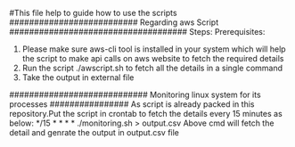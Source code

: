 #This file help to guide how to use the scripts
########################## Regarding aws Script ####################################
Steps:
Prerequisites:
1) Please make sure aws-cli tool is installed in your system which will help the script to make api calls on aws website to fetch the required details
2) Run the script ./awscript.sh to fetch all the details in a single command
3) Take the output in external file

############################ Monitoring linux system for its processes ################
As script is already packed in this repository.Put the script in crontab to fetch the details every 15 minutes as below:
*/15 * * * * ./monitoring.sh > output.csv
Above cmd will fetch the detail and genrate the output in output.csv file 

